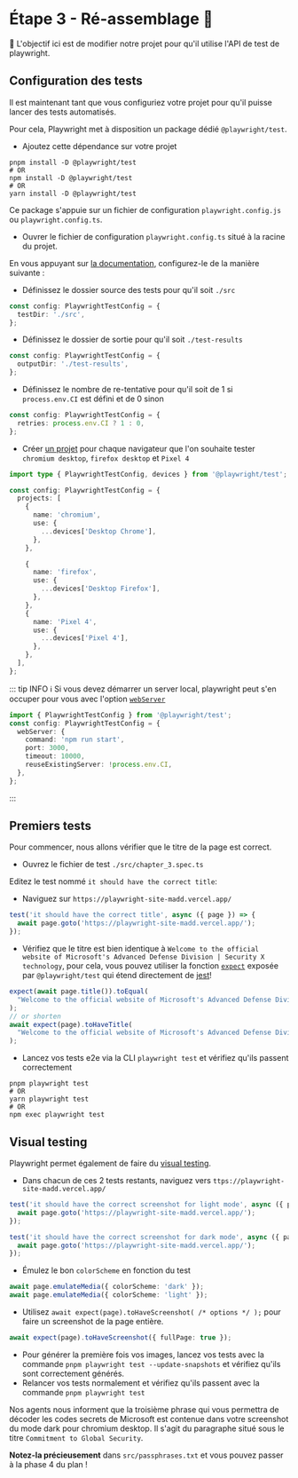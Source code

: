 # Étape 3 - Ré-assemblage 🔧

🎯 L'objectif ici est de modifier notre projet pour qu'il utilise l'API de test de playwright.

## Configuration des tests

Il est maintenant tant que vous configuriez votre projet pour qu'il puisse lancer des tests automatisés.

Pour cela, Playwright met à disposition un package dédié `@playwright/test`.

- Ajoutez cette dépendance sur votre projet

```shell
pnpm install -D @playwright/test
# OR
npm install -D @playwright/test
# OR
yarn install -D @playwright/test
```

Ce package s'appuie sur un fichier de configuration `playwright.config.js` ou `playwright.config.ts`.

- Ouvrer le fichier de configuration `playwright.config.ts` situé à la racine du projet.

En vous appuyant sur [la documentation](https://playwright.dev/docs/test-configuration), configurez-le de la manière suivante :

- Définissez le dossier source des tests pour qu'il soit `./src`

<Solution>

```typescript
const config: PlaywrightTestConfig = {
  testDir: './src',
};
```

</Solution>

- Définissez le dossier de sortie pour qu'il soit `./test-results`

<Solution>

```typescript
const config: PlaywrightTestConfig = {
  outputDir: './test-results',
};
```

</Solution>

- Définissez le nombre de re-tentative pour qu'il soit de 1 si `process.env.CI` est défini et de 0 sinon

<Solution>

```typescript
const config: PlaywrightTestConfig = {
  retries: process.env.CI ? 1 : 0,
};
```

</Solution>

- Créer [un projet](https://playwright.dev/docs/test-configuration#multiple-browsers) pour chaque navigateur que l'on souhaite tester `chromium desktop`, `firefox desktop` et `Pixel 4`

<Solution>

```typescript
import type { PlaywrightTestConfig, devices } from '@playwright/test';

const config: PlaywrightTestConfig = {
  projects: [
    {
      name: 'chromium',
      use: {
        ...devices['Desktop Chrome'],
      },
    },

    {
      name: 'firefox',
      use: {
        ...devices['Desktop Firefox'],
      },
    },
    {
      name: 'Pixel 4',
      use: {
        ...devices['Pixel 4'],
      },
    },
  ],
};
```

</Solution>

::: tip INFO
ℹ️ Si vous devez démarrer un server local, playwright peut s'en occuper pour vous avec l'option [`webServer`](https://playwright.dev/docs/api/class-testconfig#test-config-web-server)

```ts
import { PlaywrightTestConfig } from '@playwright/test';
const config: PlaywrightTestConfig = {
  webServer: {
    command: 'npm run start',
    port: 3000,
    timeout: 10000,
    reuseExistingServer: !process.env.CI,
  },
};
```

:::

## Premiers tests

Pour commencer, nous allons vérifier que le titre de la page est correct.

- Ouvrez le fichier de test `./src/chapter_3.spec.ts`

Editez le test nommé `it should have the correct title`:

- Naviguez sur `https://playwright-site-madd.vercel.app/`

<Solution>

```typescript
test('it should have the correct title', async ({ page }) => {
  await page.goto('https://playwright-site-madd.vercel.app/');
});
```

</Solution>

- Vérifiez que le titre est bien identique à `Welcome to the official website of Microsoft's Advanced Defense Division | Security X technology`, pour cela, vous pouvez utiliser la fonction [`expect`](https://playwright.dev/docs/test-assertions) exposée par `@playwright/test` qui étend directement de [jest](https://jestjs.io/)!

<Solution>

```typescript
expect(await page.title()).toEqual(
  "Welcome to the official website of Microsoft's Advanced Defense Division | Security X technology",
);
// or shorten
await expect(page).toHaveTitle(
  "Welcome to the official website of Microsoft's Advanced Defense Division | Security X technology",
);
```

</Solution>

- Lancez vos tests e2e via la CLI `playwright test` et vérifiez qu'ils passent correctement

```shell
pnpm playwright test
# OR
yarn playwright test
# OR
npm exec playwright test
```

## Visual testing

Playwright permet également de faire du [visual testing](https://playwright.dev/docs/test-snapshots).

- Dans chacun de ces 2 tests restants, naviguez vers `ttps://playwright-site-madd.vercel.app/`

<Solution>

```typescript
test('it should have the correct screenshot for light mode', async ({ page }) => {
  await page.goto('https://playwright-site-madd.vercel.app/');
});

test('it should have the correct screenshot for dark mode', async ({ page }) => {
  await page.goto('https://playwright-site-madd.vercel.app/');
});
```

</Solution>

- Émulez le bon `colorScheme` en fonction du test

<Solution>

```typescript
await page.emulateMedia({ colorScheme: 'dark' });
await page.emulateMedia({ colorScheme: 'light' });
```

</Solution>

- Utilisez `await expect(page).toHaveScreenshot( /* options */ );` pour faire un screenshot de la page entière.

<Solution>

```typescript
await expect(page).toHaveScreenshot({ fullPage: true });
```

</Solution>

- Pour générer la première fois vos images, lancez vos tests avec la commande `pnpm playwright test --update-snapshots` et vérifiez qu'ils sont correctement générés.
- Relancer vos tests normalement et vérifiez qu'ils passent avec la commande `pnpm playwright test`

Nos agents nous informent que la troisième phrase qui vous permettra de décoder les codes secrets de Microsoft est contenue dans votre screenshot du mode dark pour chromium desktop.
Il s'agit du paragraphe situé sous le titre `Commitment to Global Security`.

**Notez-la précieusement** dans `src/passphrases.txt` et vous pouvez passer à la phase 4 du plan !
